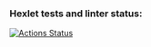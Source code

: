 ### Hexlet tests and linter status:
[![Actions Status](https://github.com/dark7lord/php-project-48/actions/workflows/hexlet-check.yml/badge.svg)](https://github.com/dark7lord/php-project-48/actions)